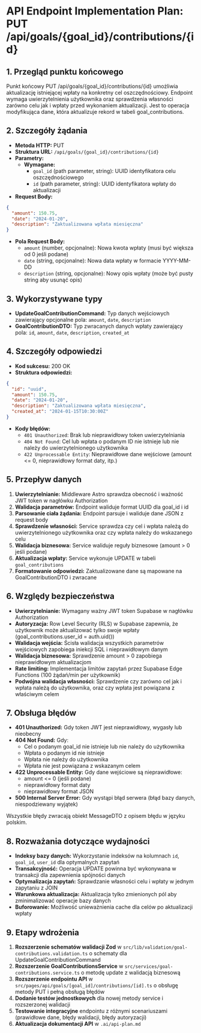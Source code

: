# API Endpoint Implementation Plan: PUT /api/goals/{goal_id}/contributions/{id}

## 1. Przegląd punktu końcowego

Punkt końcowy PUT /api/goals/{goal_id}/contributions/{id} umożliwia aktualizację istniejącej wpłaty na konkretny cel oszczędnościowy. Endpoint wymaga uwierzytelnienia użytkownika oraz sprawdzenia własności zarówno celu jak i wpłaty przed wykonaniem aktualizacji. Jest to operacja modyfikująca dane, która aktualizuje rekord w tabeli goal_contributions.

## 2. Szczegóły żądania

- **Metoda HTTP:** PUT
- **Struktura URL:** `/api/goals/{goal_id}/contributions/{id}`
- **Parametry:**
  - **Wymagane:**
    - `goal_id` (path parameter, string): UUID identyfikatora celu oszczędnościowego
    - `id` (path parameter, string): UUID identyfikatora wpłaty do aktualizacji
- **Request Body:**

```json
{
  "amount": 150.75,
  "date": "2024-01-20",
  "description": "Zaktualizowana wpłata miesięczna"
}
```

- **Pola Request Body:**
  - `amount` (number, opcjonalne): Nowa kwota wpłaty (musi być większa od 0 jeśli podane)
  - `date` (string, opcjonalne): Nowa data wpłaty w formacie YYYY-MM-DD
  - `description` (string, opcjonalne): Nowy opis wpłaty (może być pusty string aby usunąć opis)

## 3. Wykorzystywane typy

- **UpdateGoalContributionCommand:** Typ danych wejściowych zawierający opcjonalne pola: `amount`, `date`, `description`
- **GoalContributionDTO:** Typ zwracanych danych wpłaty zawierający pola: `id`, `amount`, `date`, `description`, `created_at`

## 4. Szczegóły odpowiedzi

- **Kod sukcesu:** 200 OK
- **Struktura odpowiedzi:**

```json
{
  "id": "uuid",
  "amount": 150.75,
  "date": "2024-01-20",
  "description": "Zaktualizowana wpłata miesięczna",
  "created_at": "2024-01-15T10:30:00Z"
}
```

- **Kody błędów:**
  - `401 Unauthorized`: Brak lub nieprawidłowy token uwierzytelniania
  - `404 Not Found`: Cel lub wpłata o podanym ID nie istnieje lub nie należy do uwierzytelnionego użytkownika
  - `422 Unprocessable Entity`: Nieprawidłowe dane wejściowe (amount <= 0, nieprawidłowy format daty, itp.)

## 5. Przepływ danych

1. **Uwierzytelnianie:** Middleware Astro sprawdza obecność i ważność JWT token w nagłówku Authorization
2. **Walidacja parametrów:** Endpoint waliduje format UUID dla goal_id i id
3. **Parsowanie ciała żądania:** Endpoint parsuje i waliduje dane JSON z request body
4. **Sprawdzenie własności:** Service sprawdza czy cel i wpłata należą do uwierzytelnionego użytkownika oraz czy wpłata należy do wskazanego celu
5. **Walidacja biznesowa:** Service waliduje reguły biznesowe (amount > 0 jeśli podane)
6. **Aktualizacja wpłaty:** Service wykonuje UPDATE w tabeli `goal_contributions`
7. **Formatowanie odpowiedzi:** Zaktualizowane dane są mapowane na GoalContributionDTO i zwracane

## 6. Względy bezpieczeństwa

- **Uwierzytelnianie:** Wymagany ważny JWT token Supabase w nagłówku Authorization
- **Autoryzacja:** Row Level Security (RLS) w Supabase zapewnia, że użytkownik może aktualizować tylko swoje wpłaty (goal_contributions.user_id = auth.uid())
- **Walidacja wejścia:** Ścisła walidacja wszystkich parametrów wejściowych zapobiega iniekcji SQL i nieprawidłowym danym
- **Walidacja biznesowa:** Sprawdzenie amount > 0 zapobiega nieprawidłowym aktualizacjom
- **Rate limiting:** Implementacja limitów zapytań przez Supabase Edge Functions (100 żądań/min per użytkownik)
- **Podwójna walidacja własności:** Sprawdzenie czy zarówno cel jak i wpłata należą do użytkownika, oraz czy wpłata jest powiązana z właściwym celem

## 7. Obsługa błędów

- **401 Unauthorized:** Gdy token JWT jest nieprawidłowy, wygasły lub nieobecny
- **404 Not Found:** Gdy:
  - Cel o podanym goal_id nie istnieje lub nie należy do użytkownika
  - Wpłata o podanym id nie istnieje
  - Wpłata nie należy do użytkownika
  - Wpłata nie jest powiązana z wskazanym celem
- **422 Unprocessable Entity:** Gdy dane wejściowe są nieprawidłowe:
  - amount <= 0 (jeśli podane)
  - nieprawidłowy format daty
  - nieprawidłowy format JSON
- **500 Internal Server Error:** Gdy wystąpi błąd serwera (błąd bazy danych, niespodziewany wyjątek)

Wszystkie błędy zwracają obiekt MessageDTO z opisem błędu w języku polskim.

## 8. Rozważania dotyczące wydajności

- **Indeksy bazy danych:** Wykorzystanie indeksów na kolumnach `id`, `goal_id`, `user_id` dla optymalnych zapytań
- **Transakcyjność:** Operacja UPDATE powinna być wykonywana w transakcji dla zapewnienia spójności danych
- **Optymalizacja zapytań:** Sprawdzanie własności celu i wpłaty w jednym zapytaniu z JOIN
- **Warunkowa aktualizacja:** Aktualizacja tylko zmienionych pól aby zminimalizować operacje bazy danych
- **Buforowanie:** Możliwość unieważnienia cache dla celów po aktualizacji wpłaty

## 9. Etapy wdrożenia

1. **Rozszerzenie schematów walidacji Zod** w `src/lib/validation/goal-contributions.validation.ts` o schematy dla UpdateGoalContributionCommand
2. **Rozszerzenie GoalContributionsService** w `src/services/goal-contributions.service.ts` o metodę update z walidacją biznesową
3. **Rozszerzenie endpointu API** w `src/pages/api/goals/[goal_id]/contributions/[id].ts` o obsługę metody PUT i pełną obsługą błędów
4. **Dodanie testów jednostkowych** dla nowej metody service i rozszerzonej walidacji
5. **Testowanie integracyjne** endpointu z różnymi scenariuszami (prawidłowe dane, błędy walidacji, błędy autoryzacji)
6. **Aktualizacja dokumentacji API** w `.ai/api-plan.md`

